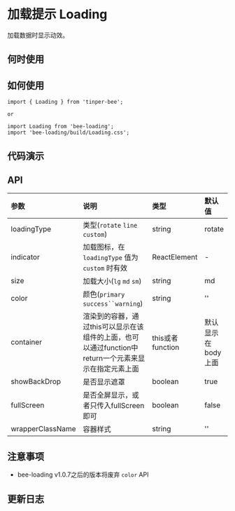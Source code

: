 # 加载提示 Loading 

加载数据时显示动效。

## 何时使用


## 如何使用

```
import { Loading } from 'tinper-bee';

or

import Loading from 'bee-loading';
import 'bee-loading/build/Loading.css';

```

## 代码演示

## API

|参数|说明|类型|默认值|
|:---|:----|:----|:------|
|loadingType|类型(`rotate` `line` `custom`)|string|rotate|
|indicator|加载图标，在 `loadingType` 值为 `custom` 时有效|ReactElement|-|
|size|加载大小(`lg` `md` `sm`)|string|md|
|color|颜色(`primary` `success``warning`)|string|''|
|container|渲染到的容器，通过this可以显示在该组件的上面，也可以通过function中return一个元素来显示在指定元素上面|this或者function|默认显示在body上面|
|showBackDrop|是否显示遮罩|boolean|true|
|fullScreen|是否全屏显示，或者只传入fullScreen即可|boolean|false|
|wrapperClassName|容器样式|string|''|

## 注意事项
- bee-loading v1.0.7之后的版本将废弃 `color` API

## 更新日志